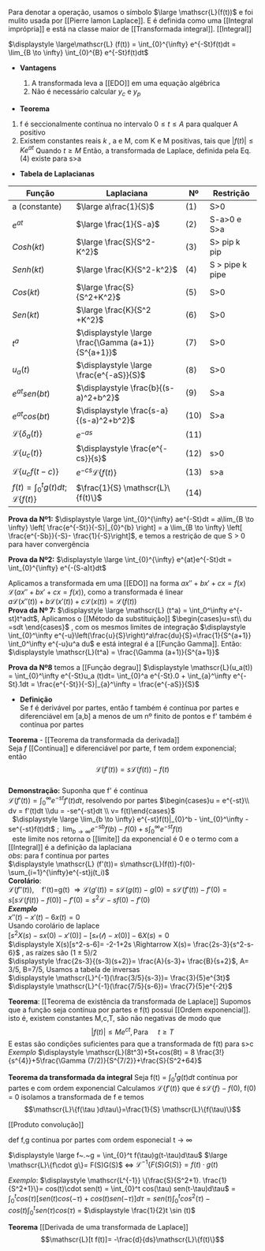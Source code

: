Para denotar a operação, usamos o símbolo $\large \mathscr{L}(f(t))$  e foi mulito usada por [[Pierre lamon Laplace]]. E é definida como uma [[Integral imprópria]] e está na classe maior de [[Transformada integral]]. [[Integral]]

$\displaystyle \large\mathscr{L} (f(t)) = \int_{0}^{\infty} e^{-St}f(t)dt = \lim_{B \to \infty} \int_{0}^{B} e^{-St}f(t)dt$

- **Vantagens**
	1. A transformada leva a [[EDO]] em uma equação algébrica
	2. Não é necessário calcular $y_c$ e $y_p$ 

- $\textbf{Teorema}$
1. f é seccionalmente contínua no intervalo $0 \leq t \leq A$ para qualquer A positivo
2. Existem constantes reais $k$ , a e M, com K e M positivas, tais que 
 $|f(t)| \leq Ke^{at}$ Quando $t \geq M$ 
 Então, a transformada de Laplace, definida pela Eq.(4) existe para s>a
- **Tabela de Laplacianas**

| Função| Laplaciana | Nº   | Restrição             |
| ------------------------------------------------------ | --------------------------------------------------- | ---- | --------------------- |
| a (constante)| $\large a\frac{1}{S}$      | (1)  | S>0     |
| $e^{at}$                                               | $\large \frac{1}{S-a}$                              | (2)  | S-a>0 e S>a           |
| $Cosh(kt)$                                             | $\large \frac{S}{S^2-K^2}$                          | (3)  | S> $\text{pip k pip}$ |
| $Senh(kt)$                                             | $\large \frac{K}{S^2-k^2}$                          | (4)  | S > pipe k pipe       |
| $Cos (kt)$                                             | $\large \frac{S}{S^2+K^2}$                          | (5)  | S>0                   |
| $Sen (kt)$                                             | $\large \frac{K}{S^2 +K^2}$                         | (6)  | S>0                   |
| $t^a$                                                  | $\displaystyle \large \frac{\Gamma (a+1)}{S^{a+1}}$ | (7)  | S>0                   |
| $u_a(t)$                                               | $\displaystyle \large \frac{e^{-aS}}{S}$            | (8)  | S>0                   |
| $e^{at}sen(bt)$                                        | $\displaystyle \frac{b}{(s-a)^2+b^2}$               | (9)  | S>a                   |
| $e^{at}cos(bt)$                                        | $\displaystyle \frac{s-a}{(s-a)^2+b^2}$             | (10) | S>a                   |
| $\mathscr{L}\{\delta_a(t)\}$                           | $e^{-as}$                                           | (11) |                       |
| $\mathscr{L}\{u_c(t)\}$                                | $\displaystyle \frac{e^{-cs}}{s}$                   | (12) | s>0                   |
| $\mathscr{L}\{u_cf(t-c)\}$                             | $e^{-cs}\mathscr{L}\{f(t)\}$                        | (13) | s>a                   |
| $\displaystyle f(t) =\int_0^t g(t)dt$; $\mathscr{L}\{f(t )\}$ | $\frac{1}{S} \mathscr{L}\{f(t)\}$                  | (14)     |                       |


**Prova da Nº1:**
	$\displaystyle \large \int_{0}^{\infty} ae^{-St}dt = a\lim_{B \to \infty} \left[ \frac{e^{-St}}{-S}|_{0}^{b} \right] = a \lim_{B \to \infty} \left[ \frac{e^{-Sb}}{-S}- \frac{1}{-S}\right]$, e temos a restrição de que S > 0 para haver convergência   

**Prova da Nº2:**
$\displaystyle \large \int_{0}^{\infty} e^{at}e^{-St}dt = \int_{0}^{\infty} e^{-(S-a)t}dt$

Aplicamos a transformada em uma [[EDO]] na forma $ax'' + bx' +cx= f(x)$  
$\mathscr{L}(ax'' + bx' +cx= f(x))$, como a transformada é linear  
$a\mathscr{L}(x''(t))+ b\mathscr{L}(x'(t))+c\mathscr{L}(x(t))= \mathscr{L}(f(t))$  
**Prova da Nº 7:**
$\displaystyle \large \mathscr{L} (t^a) = \int_0^\infty e^{-st}t^adt$, Aplicamos o [[Método da substituição]] $\begin{cases}u=st\\ du =sdt \end{cases}$ , com os mesmos limites de integração
$\displaystyle \int_{0}^\infty e^{-u}\left(\frac{u}{S}\right)^a\frac{du}{S}=\frac{1}{S^{a+1}} \int_0^\infty e^{-u}u^a du$ e está integral é a [[Função Gamma]]. Então:
$\displaystyle \mathscr{L}(t^a) = \frac{\Gamma (a+1)}{S^{a+1}}$

**Prova da Nº8**
temos a [[Função degrau]]
$\displaystyle \mathscr{L}(u_a(t)) = \int_{0}^\infty e^{-St}u_a (t)dt= \int_{0}^a e^{-St}.0 + \int_{a}^\infty e^{-St}.1dt = \frac{e^{-St}}{-S}|_{a}^\infty = \frac{e^{-aS}}{S}$
- **Definição**  
Se f é derivável por partes, então f também é contínua por partes e diferenciável em [a,b] a menos de um nº finito de pontos e f' também é contínua por partes  
  
$\textbf{Teorema}$ - [[Teorema da transformada da derivada]]  
Seja $f$ [[Contínua]] e diferenciável por parte, f tem ordem exponencial; então  
$$\mathscr{L}(f'(t))= s\mathscr{L}(f(t))-f(t)$$  
**Demonstração:** Suponha que f' é contínua  
	$\mathscr{L}(f'(t))= \int_{0}^{\infty} e^{-st}f'(t)dt$, resolvendo por partes $\begin{cases}u = e^{-st}\\ dv = f'(t)dt \\du = -se^{-st}dt \\ v= f(t)\end{cases}$  
	  $\displaystyle \large \lim_{b \to \infty} e^{-st}f(t)|_{0}^b - \int_{0}^\infty -se^{-st}f(t)dt$ ;  $\displaystyle \lim _{b \to \infty} e^{-sb}f(b)-f(0) + s \int_{0}^{\infty}e^{-st}f(t)$  
	  este limite nos retorna o [[limite]] da exponencial é 0 e o termo com a [[Integral]] é a definição da laplaciana  
	_obs_: para f contínua por partes  
	$\displaystyle \mathscr{L} (f'(t))= s\mathscr{L}(f(t))-f(0)- \sum_{i=1}^{\infty}e^{-st}j(t_i)$  
	**Corolário**:  
	$\mathscr{L}(f''(t))$,    f'(t)=g(t) $\Rightarrow \mathscr{L}(g'(t))= s \mathscr{L}(g(t))-g(0)= s\mathscr{L}(f'(t))-f'(0)=s[s\mathscr{L}(f(t))-f(0)]-f'(0)= s^2 \mathscr{L} -sf(0)- f'(0)$  
_**Exemplo**_  
$x''(t) -x'(t)-6x(t)=0$  
Usando corolário de laplace  
$[s^2 X(s)-sx(0)-x'(0)]-[s\mathscr{x(t)}-x(0)]-6X(s)=0$  
$\displaystyle X(s)[s^2-s-6]= -2-1+2s \Rightarrow X(s)= \frac{2s-3}{s^2-s-6}$ , as raízes são $(1 \pm 5)/2$  
$\displaystyle \frac{2s-3}{(s-3)(s+2)}= \frac{A}{s-3}+ \frac{B}{s+2}$, A= 3/5, B=7/5, Usamos a tabela de inversas  
$\displaystyle \mathscr{L}^{-1}(\frac{3/5}{s-3})= \frac{3}{5}e^{3t}$  
$\displaystyle \mathscr{L}^{-1}(\frac{7/5}{s-6})= \frac{7}{5}e^{-2t}$


$\textbf{Teorema}$: [[Teorema de existência da transformada de Laplace]]
	Supomos que a função seja contínua por partes e f(t) possui [[Ordem exponencial]]. isto é, existem constantes M,c,T, são não negativas de modo que$$|f(t)| \leq M e^{ct},\text{Para }~~~~ t \geq T$$
	E estas são condições suficientes para que a transformada de f(t) para s>c
	_Exemplo_
	$\displaystyle \mathscr{L}(8t^3)+5t+cos(8t) = 8 \frac{3!}{s^{4}}+5\frac{\Gamma (7/2)}{S^{7/2}}+\frac{S}{S^2+64}$ 

**Teorema da transformada da integral**
	Seja f(t) = $\displaystyle \int_0^t g(t)dt$ contínua por partes e com ordem exponencial 
	Calculamos $\mathscr{L}\{f'(t)\}$ que é $s\mathscr{L}\{f\} - f(0)$, f(0) = 0
	isolamos a transformada de f e temos 
	$$\mathscr{L}\{f(\tau )d\tau\}=\frac{1}{S} \mathscr{L}\{f(\tau)\}$$

[[Produto convolução]]

def f,g continua por partes com ordem esponecial t -> $\infty$ 

$\displaystyle \large f~.~g = \int_{0}^t f(\tau)g(t-\tau)d\tau$ 
$\large \mathscr{L}\{f\cdot g\}= F(S)G(S)$ <=> $\mathscr{L^{-1}}\{F(S)G(S)\} = f(t)\cdot g(t)$

_Exemplo_:
$\displaystyle \mathscr{L^{-1}} \{\frac{S}{S^2+1}. \frac{1}{S^2+1}\}= cos(t)\cdot sen(t) = \int_{0}^t cos(\tau) sen(t-\tau)d\tau$ = $\displaystyle \int_{0}^t cos (\tau) [sen (t) cos(-\tau)+cos(t)sen(-\tau)]d\tau= sen(t)\int_0^tcos^{2}(\tau)-cos(t)\int_0^t sen(\tau)cos(\tau)$ 
= $\displaystyle \frac{1}{2}t \sin (t)$ 

$\textbf{Teorema}$ [[Derivada de uma transformada de Laplace]]
$$\mathscr{L}[t f(t)]= -\frac{d}{ds}\mathscr{L}\{f(t)\}$$
